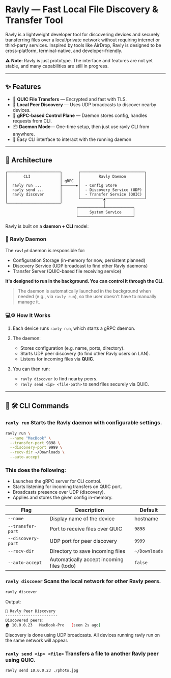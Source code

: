 # Ravly — Fast Local File Discovery & Transfer Tool

Ravly is a lightweight developer tool for discovering devices and securely transferring files over a local/private network without requiring internet or third-party services. Inspired by tools like AirDrop, Ravly is designed to be cross-platform, terminal-native, and developer-friendly.

⚠️ **Note**: Ravly is just prototype. The interface and features are not yet stable, and many capabilities are still in progress.

---

## ✨ Features

- 🔐 **QUIC File Transfers** — Encrypted and fast with TLS.
- 🔎 **Local Peer Discovery** — Uses UDP broadcasts to discover nearby devices.
- 🧠 **gRPC-based Control Plane** — Daemon stores config, handles requests from CLI.
- 📦 **Daemon Mode**— One-time setup, then just use ravly CLI from anywhere.
- 🧪 Easy CLI interface to interact with the running daemon
---

## 🧱 Architecture
```
┌───────────────────────┐       ┌────────────────────────────┐
│       CLI             │       │        Ravly Daemon        │
│                       │ gRPC  │                            │
│  ravly run ...        ├──────►│  - Config Store            │
│  ravly send ...       │       │  - Discovery Service (UDP) │
│  ravly discover       │       │  - Transfer Service (QUIC) │
│                       │       └──────────▲─────────────────┘
└───────────────────────┘                  │
                               ┌───────────┴────────────┐
                               │     System Service     │
                               └────────────────────────┘
```

Ravly is built on a **daemon + CLI** model:

### 🔧 Ravly Daemon

The `ravlyd` daemon is responsible for:

- Configuration Storage (in-memory for now, persistent planned)
- Discovery Service (UDP broadcast to find other Ravly daemons)
- Transfer Server (QUIC-based file receiving service)

**It's designed to run in the background. You can control it through the CLI.**

> The daemon is automatically launched in the background when needed (e.g., via `ravly run`), so the user doesn't have to manually manage it.

### 💻⚙️ How It Works
1. Each device runs `ravly run`, which starts a gRPC daemon.

2. The daemon:
     - Stores configuration (e.g. name, ports, directory).
     - Starts UDP peer discovery (to find other Ravly users on LAN).
     - Listens for incoming files via **QUIC**.

3. You can then run:
   - `ravly discover` to find nearby peers.
   - `ravly send <ip> <file-path>` to send files securely via QUIC.

---

## 🏁 🛠️ CLI Commands
### `ravly run` Starts the Ravly daemon with configurable settings.
```bash
ravly run \
  --name "MacBook" \
  --transfer-port 9898 \
  --discovery-port 9999 \
  --recv-dir ~/Downloads \
  --auto-accept
```
### This does the following:
- Launches the gRPC server for CLI control.
- Starts listening for incoming transfers on QUIC port.
- Broadcasts presence over UDP (discovery).
- Applies and stores the given config in-memory.

| Flag               | Description                         | Default       |
| ------------------ | ----------------------------------- | ------------- |
| `--name`           | Display name of the device          | hostname      |
| `--transfer-port`  | Port to receive files over QUIC     | `9898`        |
| `--discovery-port` | UDP port for peer discovery         | `9999`        |
| `--recv-dir`       | Directory to save incoming files    | `~/Downloads` |
| `--auto-accept`    | Automatically accept incoming files (todo) | `false`       |


### `ravly discover` Scans the local network for other Ravly peers.
```bash
ravly discover
```
Output:
```bash
🌟 Ravly Peer Discovery
-----------------------
Discovered peers:
🏠 10.0.0.23   MacBook-Pro   (seen 2s ago)
```
Discovery is done using UDP broadcasts. All devices running ravly run on the same network will appear.

### `ravly send <ip> <file>` Transfers a file to another Ravly peer using QUIC.
```bash
ravly send 10.0.0.23 ./photo.jpg
```



